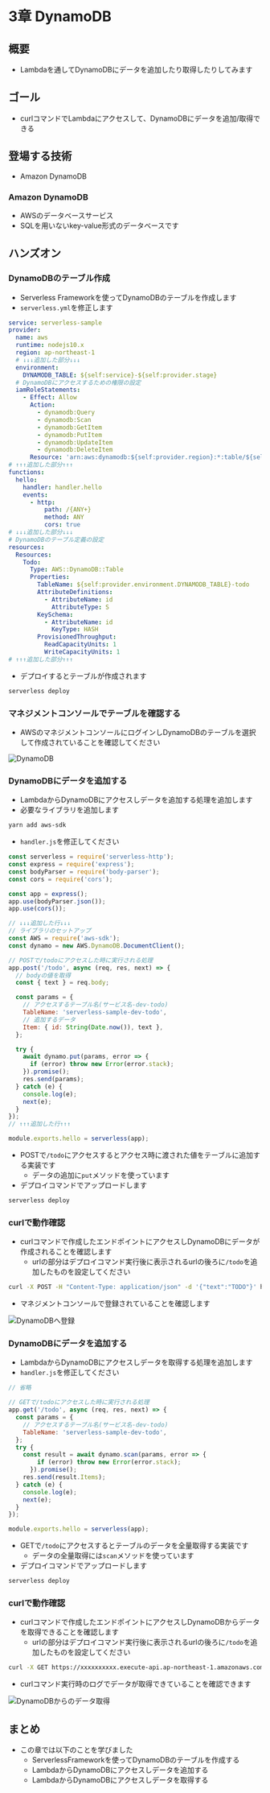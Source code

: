 # 3章 DynamoDB

## 概要

- Lambdaを通してDynamoDBにデータを追加したり取得したりしてみます

## ゴール

- curlコマンドでLambdaにアクセスして、DynamoDBにデータを追加/取得できる

## 登場する技術

- Amazon DynamoDB

### Amazon DynamoDB

- AWSのデータベースサービス
- SQLを用いないkey-value形式のデータベースです

## ハンズオン

### DynamoDBのテーブル作成

- Serverless Frameworkを使ってDynamoDBのテーブルを作成します
- `serverless.yml`を修正します

```yml
service: serverless-sample
provider:
  name: aws
  runtime: nodejs10.x
  region: ap-northeast-1
  # ↓↓↓追加した部分↓↓↓
  environment:
    DYNAMODB_TABLE: ${self:service}-${self:provider.stage}
  # DynamoDBにアクセスするための権限の設定
  iamRoleStatements:
    - Effect: Allow
      Action:
        - dynamodb:Query
        - dynamodb:Scan
        - dynamodb:GetItem
        - dynamodb:PutItem
        - dynamodb:UpdateItem
        - dynamodb:DeleteItem
      Resource: 'arn:aws:dynamodb:${self:provider.region}:*:table/${self:provider.environment.DYNAMODB_TABLE}*'
# ↑↑↑追加した部分↑↑↑
functions:
  hello:
    handler: handler.hello
    events:
      - http:
          path: /{ANY+}
          method: ANY
          cors: true
# ↓↓↓追加した部分↓↓↓
# DynamoDBのテーブル定義の設定
resources:
  Resources:
    Todo:
      Type: AWS::DynamoDB::Table
      Properties:
        TableName: ${self:provider.environment.DYNAMODB_TABLE}-todo
        AttributeDefinitions:
          - AttributeName: id
            AttributeType: S
        KeySchema:
          - AttributeName: id
            KeyType: HASH
        ProvisionedThroughput:
          ReadCapacityUnits: 1
          WriteCapacityUnits: 1
# ↑↑↑追加した部分↑↑↑
```

- デプロイするとテーブルが作成されます

```bash
serverless deploy
```

### マネジメントコンソールでテーブルを確認する

- AWSのマネジメントコンソールにログインしDynamoDBのテーブルを選択して作成されていることを確認してください

![DynamoDB](/images/3-1.png)

### DynamoDBにデータを追加する

- LambdaからDynamoDBにアクセスしデータを追加する処理を追加します
- 必要なライブラリを追加します

```bash
yarn add aws-sdk
```

- `handler.js`を修正してください

```js
const serverless = require('serverless-http');
const express = require('express');
const bodyParser = require('body-parser');
const cors = require('cors');

const app = express();
app.use(bodyParser.json());
app.use(cors());

// ↓↓↓追加した行↓↓↓
// ライブラリのセットアップ
const AWS = require('aws-sdk');
const dynamo = new AWS.DynamoDB.DocumentClient();

// POSTで/todoにアクセスした時に実行される処理
app.post('/todo', async (req, res, next) => {
  // bodyの値を取得
  const { text } = req.body;

  const params = {
    // アクセスするテーブル名(サービス名-dev-todo)
    TableName: 'serverless-sample-dev-todo',
    // 追加するデータ
    Item: { id: String(Date.now()), text },
  };

  try {
    await dynamo.put(params, error => {
      if (error) throw new Error(error.stack);
    }).promise();
    res.send(params);
  } catch (e) {
    console.log(e);
    next(e);
  }
});
// ↑↑↑追加した行↑↑↑

module.exports.hello = serverless(app);
```

- POSTで`/todo`にアクセスするとアクセス時に渡された値をテーブルに追加する実装です
    - データの追加に`put`メソッドを使っています
- デプロイコマンドでアップロードします

```bash
serverless deploy
```

### curlで動作確認

- curlコマンドで作成したエンドポイントにアクセスしDynamoDBにデータが作成されることを確認します
    - urlの部分はデプロイコマンド実行後に表示されるurlの後ろに`/todo`を追加したものを設定してください

```bash
curl -X POST -H "Content-Type: application/json" -d '{"text":"TODO"}' https://xxxxxxxxxx.execute-api.ap-northeast-1.amazonaws.com/dev/todo
```

- マネジメントコンソールで登録されていることを確認します

![DynamoDBへ登録](/images/3-2.png)

### DynamoDBにデータを追加する

- LambdaからDynamoDBにアクセスしデータを取得する処理を追加します
- `handler.js`を修正してください

```js
// 省略

// GETで/todoにアクセスした時に実行される処理
app.get('/todo', async (req, res, next) => {
  const params = {
    // アクセスするテーブル名(サービス名-dev-todo)
    TableName: 'serverless-sample-dev-todo',
  };
  try {
    const result = await dynamo.scan(params, error => {
        if (error) throw new Error(error.stack);
      }).promise();
    res.send(result.Items);
  } catch (e) {
    console.log(e);
    next(e);
  }
});

module.exports.hello = serverless(app);
```

- GETで`/todo`にアクセスするとテーブルのデータを全量取得する実装です
    - データの全量取得には`scan`メソッドを使っています
- デプロイコマンドでアップロードします

```bash
serverless deploy
```

### curlで動作確認

- curlコマンドで作成したエンドポイントにアクセスしDynamoDBからデータを取得できることを確認します
    - urlの部分はデプロイコマンド実行後に表示されるurlの後ろに`/todo`を追加したものを設定してください

```bash
curl -X GET https://xxxxxxxxxx.execute-api.ap-northeast-1.amazonaws.com/dev/todo
```

- curlコマンド実行時のログでデータが取得できていることを確認できます

![DynamoDBからのデータ取得](/images/3-3.png)

## まとめ

- この章では以下のことを学びました
    - ServerlessFrameworkを使ってDynamoDBのテーブルを作成する
    - LambdaからDynamoDBにアクセスしデータを追加する
    - LambdaからDynamoDBにアクセスしデータを取得する

